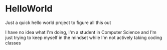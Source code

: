 # HelloWorld
Just a quick hello world project to figure all this out

I have no idea what I'm doing, I'm a student in Computer Science and I'm just trying to keep myself in the mindset while I'm not actively taking coding classes
